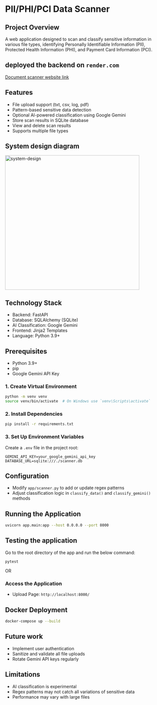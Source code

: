 # PII/PHI/PCI Data Scanner

## Project Overview
A web application designed to scan and classify sensitive information in various file types, identifying Personally Identifiable Information (PII), Protected Health Information (PHI), and Payment Card Information (PCI).

## deployed the backend on `render.com`
<a href='https://document-scanner-p889.onrender.com/'>Document scanner website link</a>

## Features
- File upload support (txt, csv, log, pdf)
- Pattern-based sensitive data detection
- Optional AI-powered classification using Google Gemini
- Store scan results in SQLite database
- View and delete scan results
- Supports multiple file types
## System design diagram
<img width="436" alt="system-design" src="https://github.com/user-attachments/assets/5d6130d0-0b89-4e1d-b6f0-7f6ee9ba8956">

## Technology Stack
- Backend: FastAPI
- Database: SQLAlchemy (SQLite)
- AI Classification: Google Gemini
- Frontend: Jinja2 Templates
- Language: Python 3.9+

## Prerequisites
- Python 3.9+
- pip
- Google Gemini API Key


### 1. Create Virtual Environment
```bash
python -m venv venv
source venv/bin/activate  # On Windows use `venv\Scripts\activate`
```

### 2. Install Dependencies
```bash
pip install -r requirements.txt
```

### 3. Set Up Environment Variables
Create a `.env` file in the project root:
```
GEMINI_API_KEY=your_google_gemini_api_key
DATABASE_URL=sqlite:///./scanner.db
```

## Configuration
- Modify `app/scanner.py` to add or update regex patterns
- Adjust classification logic in `classify_data()` and `classify_gemini()` methods

## Running the Application
```bash
uvicorn app.main:app --host 0.0.0.0 --port 8000
```
## Testing the application
Go to the root directory of the app and run the below command:
```
pytest
```
OR

### Access the Application
- Upload Page: `http://localhost:8000/`

## Docker Deployment
```bash
docker-compose up --build
```

## Future work
- Implement user authentication
- Sanitize and validate all file uploads
- Rotate Gemini API keys regularly

## Limitations
- AI classification is experimental
- Regex patterns may not catch all variations of sensitive data
- Performance may vary with large files
